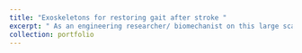 ```yaml
---
title: "Exoskeletons for restoring gait after stroke " 
excerpt: " As an engineering researcher/ biomechanist on this large scale project my focus was on assisting in experimental data collections, data analysis, and presentation. We would use the data to inform the design of new iterations of the wearable device. <br/><img src='/images/ExoSkeleton.png>"
collection: portfolio
---
```



